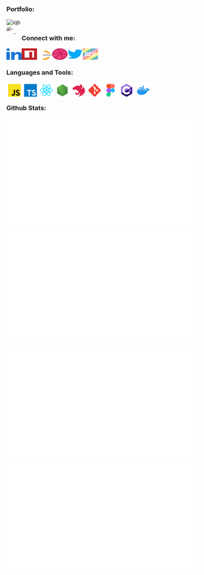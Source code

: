 <div>
<h3 align="left">Portfolio:</h3>
<p align="left">

<a href="https://rashediqbal.me" target="blank"><img align="left" src="https://www.rashediqbal.me/icons/icon-48x48.png?v=734488de805d1fbda22d99cd58d765fe" alt="iqbal-rashed" height="40" width="40" /></a>


</p>
</div>
</br>

<div>
<h3 align="left">Connect with me:</h3>
<p align="left">

<a href="https://linkedin.com/in/iqbal-rashed" target="blank"><img align="left" src="https://raw.githubusercontent.com/iqbal-rashed/iqbal-rashed/main/icons/linkedin/linkedin.svg" alt="iqbal-rashed" height="30" width="40" /></a>
<a href="https://www.npmjs.com/~rashed_iqbal" target="blank"><img align="left" src="https://raw.githubusercontent.com/iqbal-rashed/iqbal-rashed/main/icons/npm/npm.svg" alt="iqbal_rashed" height="30" width="40" /></a>
<a href="https://www.leetcode.com/rashed_iqbal" target="blank"><img align="left" src="https://raw.githubusercontent.com/iqbal-rashed/iqbal-rashed/main/icons/leetcode/leetcode.svg" alt="rashed_iqbal" height="30" width="40" /></a>
<a href="https://dribbble.com/iqbal_rashed" target="blank"><img align="left" src="https://raw.githubusercontent.com/iqbal-rashed/iqbal-rashed/main/icons/dribbble/dribbble.svg" alt="iqbal_rashed" height="30" width="40" /></a>
<a href="https://twitter.com/dev_rashediqbal" target="blank"><img align="left" src="https://raw.githubusercontent.com/iqbal-rashed/iqbal-rashed/main/icons/twitter/twitter.svg" alt="dev_rashediqbal" height="30" width="40" /></a>
<a href="https://dev.to/rashed_iqbal" target="blank"><img align="center" src="https://raw.githubusercontent.com/iqbal-rashed/iqbal-rashed/main/icons/devto/devto.svg" alt="rashed_iqbal" height="30" width="40" /></a>

</p>
</div>


### Languages and Tools:

<div>

<a href="https://developer.mozilla.org/en-US/docs/Web/JavaScript" target="_blank"> <img align="left" alt="JavaScript" height ="42px"  src="https://raw.githubusercontent.com/iqbal-rashed/iqbal-rashed/main/icons/javascript/javascript.svg"></a>

<a href="https://www.typescriptlang.org/" target="_blank"><img align="left" alt="Typescirpt" height ="42px" src="https://raw.githubusercontent.com/iqbal-rashed/iqbal-rashed/main/icons/typescript/typescript.svg"></a><a href="https://reactjs.org/" target="_blank"> <img align="left" alt="React" height ="42px" src="https://raw.githubusercontent.com/iqbal-rashed/iqbal-rashed/main/icons/react/react.svg"></a><a href="https://nodejs.org" target="_blank"><img align="left" alt="Node.js" height ="42px" src="https://raw.githubusercontent.com/iqbal-rashed/iqbal-rashed/main/icons/node/node.svg"></a><a href="https://nestjs.com/" target="_blank"> <img align="left" src="https://raw.githubusercontent.com/iqbal-rashed/iqbal-rashed/main/icons/nestjs/nestjs.svg" alt="nextjs" height='42px'/> </a><a href="https://git-scm.com/" target="_blank"> <img src="https://raw.githubusercontent.com/iqbal-rashed/iqbal-rashed/main/icons/git-scm/git-scm.svg" align="left" alt="git" height='42px'/> </a><a href="https://dotnet.microsoft.com/en-us/" target="_blank"> <img align="left" src="https://raw.githubusercontent.com/iqbal-rashed/iqbal-rashed/main/icons/figma/figma.svg" alt="figma" height='42px'/> </a><a href="https://www.figma.com/" target="_blank"> <img align="left" src="https://raw.githubusercontent.com/iqbal-rashed/iqbal-rashed/main/icons/c%23/c%23.svg" alt="csharp" height='42px'/> </a><a href="https://www.docker.com/" target="_blank"> <img align="left" src="https://raw.githubusercontent.com/iqbal-rashed/iqbal-rashed/main/icons/docker/docker.svg" alt="figma" height='42px'/> </a>

</div>
<br/>
<br/>

### Github Stats:

<!--
https://github.community/t/support-theme-context-for-images-in-light-vs-dark-mode/147981/84
-->
<a href="https://github.com/iqbal-rashed/iqbal-rashed#gh-dark-mode-only">
<img src="https://github.com/iqbal-rashed/iqbal-rashed/blob/main/generated/overview.svg#gh-dark-mode-only" />
<img src="https://github.com/iqbal-rashed/iqbal-rashed/blob/main/generated/languages.svg#gh-dark-mode-only" />
</a>
<a href="https://github.com/iqbal-rashed/iqbal-rashed#gh-light-mode-only">
<img src="https://github.com/iqbal-rashed/iqbal-rashed/blob/main/generated/overview.svg#gh-light-mode-only" />
<img src="https://github.com/iqbal-rashed/iqbal-rashed/blob/main/generated/languages.svg#gh-light-mode-only" />
</a>

<!-- <h3 align="left">Support:</h3>
<p><a href="https://www.buymeacoffee.com/rashed.iqbal"> <img align="left" src="https://cdn.buymeacoffee.com/buttons/v2/default-yellow.png" height="50" width="210" alt="rashed.iqbal" /></a></p><br><br> -->

